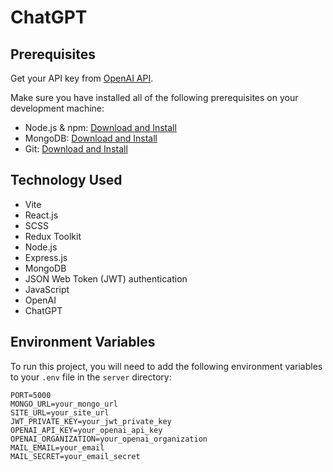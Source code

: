 # ChatGPT

## Prerequisites

Get your API key from [OpenAI API](https://openai.com/api/).

Make sure you have installed all of the following prerequisites on your development machine:
- Node.js & npm: [Download and Install](https://nodejs.org/en)
- MongoDB: [Download and Install](https://www.mongodb.com/docs/manual/installation/)
- Git: [Download and Install](https://git-scm.com/downloads)

## Technology Used

- Vite
- React.js
- SCSS
- Redux Toolkit
- Node.js
- Express.js
- MongoDB
- JSON Web Token (JWT) authentication
- JavaScript
- OpenAI
- ChatGPT

## Environment Variables

To run this project, you will need to add the following environment variables to your `.env` file in the `server` directory:

```env
PORT=5000
MONGO_URL=your_mongo_url
SITE_URL=your_site_url
JWT_PRIVATE_KEY=your_jwt_private_key
OPENAI_API_KEY=your_openai_api_key
OPENAI_ORGANIZATION=your_openai_organization
MAIL_EMAIL=your_email
MAIL_SECRET=your_email_secret
